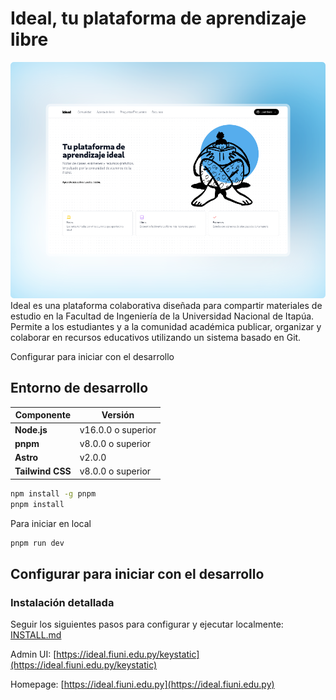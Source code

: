 # Ideal, tu plataforma de aprendizaje libre

![Screenshot de la landing page de  ideal](./public/readme/ideal-shot.png)
Ideal es una plataforma colaborativa diseñada para compartir materiales de estudio en la Facultad de Ingeniería de la Universidad Nacional de Itapúa. Permite a los estudiantes y a la comunidad académica publicar, organizar y colaborar en recursos educativos utilizando un sistema basado en Git.

Configurar para iniciar con el desarrollo
## Entorno de desarrollo
| **Componente** | **Versión** |
|------------|---------|
|**Node.js**|v16.0.0 o superior|
|**pnpm**|v8.0.0 o superior|
|**Astro**|v2.0.0|
|**Tailwind CSS**|v8.0.0 o superior|

```bash
npm install -g pnpm
pnpm install
```

Para iniciar en local

```bash
pnpm run dev
```
## Configurar para iniciar con el desarrollo
### Instalación detallada
Seguir los siguientes pasos para configurar y ejecutar localmente:
[INSTALL.md](INSTALL.md)

Admin UI: [https://ideal.fiuni.edu.py/keystatic](https://ideal.fiuni.edu.py/keystatic)

Homepage: [https://ideal.fiuni.edu.py](https://ideal.fiuni.edu.py)
